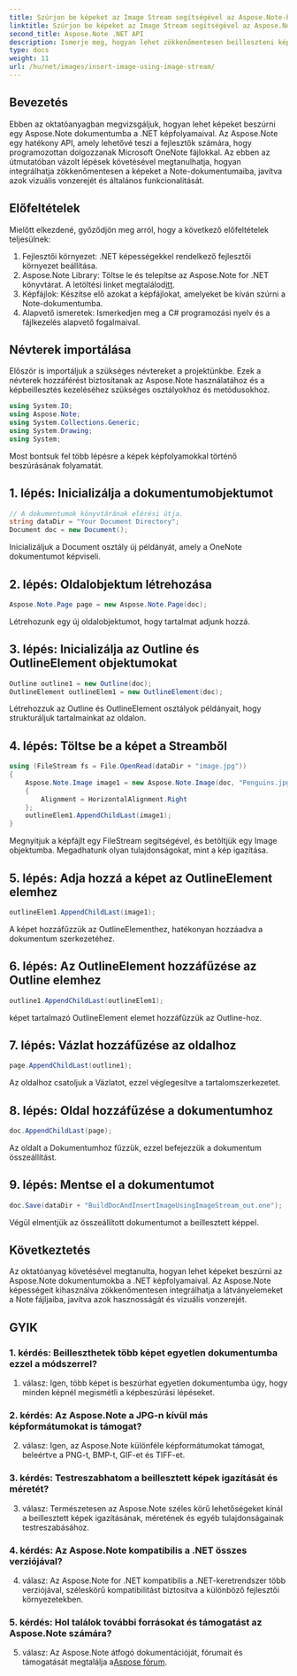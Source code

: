 ```yaml
---
title: Szúrjon be képeket az Image Stream segítségével az Aspose.Note-ba
linktitle: Szúrjon be képeket az Image Stream segítségével az Aspose.Note-ba
second_title: Aspose.Note .NET API
description: Ismerje meg, hogyan lehet zökkenőmentesen beilleszteni képeket az Aspose.Note dokumentumokba a .NET képfolyamaival. Növelje Note-fájljait látványelemekkel könnyedén.
type: docs
weight: 11
url: /hu/net/images/insert-image-using-image-stream/
---
```

## Bevezetés

Ebben az oktatóanyagban megvizsgáljuk, hogyan lehet képeket beszúrni egy Aspose.Note dokumentumba a .NET képfolyamaival. Az Aspose.Note egy hatékony API, amely lehetővé teszi a fejlesztők számára, hogy programozottan dolgozzanak Microsoft OneNote fájlokkal. Az ebben az útmutatóban vázolt lépések követésével megtanulhatja, hogyan integrálhatja zökkenőmentesen a képeket a Note-dokumentumaiba, javítva azok vizuális vonzerejét és általános funkcionalitását.

## Előfeltételek

Mielőtt elkezdené, győződjön meg arról, hogy a következő előfeltételek teljesülnek:
1. Fejlesztői környezet: .NET képességekkel rendelkező fejlesztői környezet beállítása.
2.  Aspose.Note Library: Töltse le és telepítse az Aspose.Note for .NET könyvtárat. A letöltési linket megtalálod[itt](https://releases.aspose.com/note/net/).
3. Képfájlok: Készítse elő azokat a képfájlokat, amelyeket be kíván szúrni a Note-dokumentumba.
4. Alapvető ismeretek: Ismerkedjen meg a C# programozási nyelv és a fájlkezelés alapvető fogalmaival.

## Névterek importálása
Először is importáljuk a szükséges névtereket a projektünkbe. Ezek a névterek hozzáférést biztosítanak az Aspose.Note használatához és a képbeillesztés kezeléséhez szükséges osztályokhoz és metódusokhoz.

```csharp
using System.IO;
using Aspose.Note;
using System.Collections.Generic;
using System.Drawing;
using System;
```

Most bontsuk fel több lépésre a képek képfolyamokkal történő beszúrásának folyamatát.

## 1. lépés: Inicializálja a dokumentumobjektumot
```csharp
// A dokumentumok könyvtárának elérési útja.
string dataDir = "Your Document Directory";
Document doc = new Document();
```
Inicializáljuk a Document osztály új példányát, amely a OneNote dokumentumot képviseli.

## 2. lépés: Oldalobjektum létrehozása
```csharp
Aspose.Note.Page page = new Aspose.Note.Page(doc);
```
Létrehozunk egy új oldalobjektumot, hogy tartalmat adjunk hozzá.

## 3. lépés: Inicializálja az Outline és OutlineElement objektumokat
```csharp
Outline outline1 = new Outline(doc);
OutlineElement outlineElem1 = new OutlineElement(doc);
```
Létrehozzuk az Outline és OutlineElement osztályok példányait, hogy strukturáljuk tartalmainkat az oldalon.

## 4. lépés: Töltse be a képet a Streamből
```csharp
using (FileStream fs = File.OpenRead(dataDir + "image.jpg"))
{
    Aspose.Note.Image image1 = new Aspose.Note.Image(doc, "Penguins.jpg", fs)
    {
        Alignment = HorizontalAlignment.Right
    };
    outlineElem1.AppendChildLast(image1);
}
```
Megnyitjuk a képfájlt egy FileStream segítségével, és betöltjük egy Image objektumba. Megadhatunk olyan tulajdonságokat, mint a kép igazítása.

## 5. lépés: Adja hozzá a képet az OutlineElement elemhez
```csharp
outlineElem1.AppendChildLast(image1);
```
A képet hozzáfűzzük az OutlineElementhez, hatékonyan hozzáadva a dokumentum szerkezetéhez.

## 6. lépés: Az OutlineElement hozzáfűzése az Outline elemhez
```csharp
outline1.AppendChildLast(outlineElem1);
```
képet tartalmazó OutlineElement elemet hozzáfűzzük az Outline-hoz.

## 7. lépés: Vázlat hozzáfűzése az oldalhoz
```csharp
page.AppendChildLast(outline1);
```
Az oldalhoz csatoljuk a Vázlatot, ezzel véglegesítve a tartalomszerkezetet.

## 8. lépés: Oldal hozzáfűzése a dokumentumhoz
```csharp
doc.AppendChildLast(page);
```
Az oldalt a Dokumentumhoz fűzzük, ezzel befejezzük a dokumentum összeállítást.

## 9. lépés: Mentse el a dokumentumot
```csharp
doc.Save(dataDir + "BuildDocAndInsertImageUsingImageStream_out.one");
```
Végül elmentjük az összeállított dokumentumot a beillesztett képpel.

## Következtetés
Az oktatóanyag követésével megtanulta, hogyan lehet képeket beszúrni az Aspose.Note dokumentumokba a .NET képfolyamaival. Az Aspose.Note képességeit kihasználva zökkenőmentesen integrálhatja a látványelemeket a Note fájljaiba, javítva azok hasznosságát és vizuális vonzerejét.

## GYIK

### 1. kérdés: Beilleszthetek több képet egyetlen dokumentumba ezzel a módszerrel?

1. válasz: Igen, több képet is beszúrhat egyetlen dokumentumba úgy, hogy minden képnél megismétli a képbeszúrási lépéseket.

### 2. kérdés: Az Aspose.Note a JPG-n kívül más képformátumokat is támogat?

2. válasz: Igen, az Aspose.Note különféle képformátumokat támogat, beleértve a PNG-t, BMP-t, GIF-et és TIFF-et.

### 3. kérdés: Testreszabhatom a beillesztett képek igazítását és méretét?

3. válasz: Természetesen az Aspose.Note széles körű lehetőségeket kínál a beillesztett képek igazításának, méretének és egyéb tulajdonságainak testreszabásához.

### 4. kérdés: Az Aspose.Note kompatibilis a .NET összes verziójával?

4. válasz: Az Aspose.Note for .NET kompatibilis a .NET-keretrendszer több verziójával, széleskörű kompatibilitást biztosítva a különböző fejlesztői környezetekben.

### 5. kérdés: Hol találok további forrásokat és támogatást az Aspose.Note számára?

 5. válasz: Az Aspose.Note átfogó dokumentációját, fórumait és támogatását megtalálja a[Aspose fórum](https://forum.aspose.com/c/note/28).